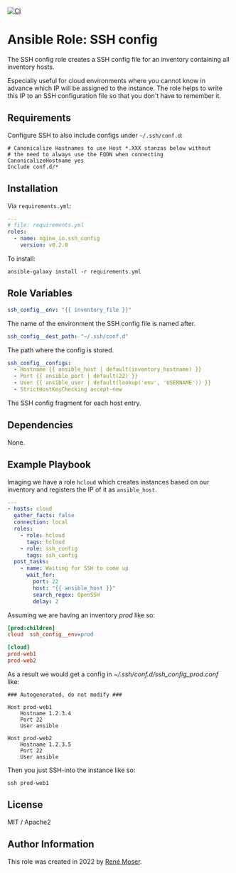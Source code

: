 [![CI](https://github.com/ngine-io/ansible-role-ssh-config/actions/workflows/ci.yml/badge.svg)](https://github.com/ngine-io/ansible-role-ssh-config/actions/workflows/ci.yml)

# Ansible Role: SSH config

The SSH config role creates a SSH config file for an inventory containing all inventory hosts.

Especially useful for cloud environments where you cannot know in advance which IP will be assigned to the instance. The role helps to write this IP to an SSH configuration file so that you don't have to remember it.

## Requirements

Configure SSH to also include configs under `~/.ssh/conf.d`:

```
# Canonicalize Hostnames to use Host *.XXX stanzas below without
# the need to always use the FQDN when connecting
CanonicalizeHostname yes
Include conf.d/*
```
## Installation

Via `requirements.yml`:

```yaml
---
# file: requirements.yml
roles:
  - name: ngine_io.ssh_config
    version: v0.2.0
```

To install:

```
ansible-galaxy install -r requirements.yml
```

## Role Variables

```yaml
ssh_config__env: "{{ inventory_file }}"
```
The name of the environment the SSH config file is named after.

```yaml
ssh_config__dest_path: "~/.ssh/conf.d"
```
The path where the config is stored.

```yaml
ssh_config__configs:
  - Hostname {{ ansible_host | default(inventory_hostname) }}
  - Port {{ ansible_port | default(22) }}
  - User {{ ansible_user | default(lookup('env', 'USERNAME')) }}
  - StrictHostKeyChecking accept-new
```

The SSH config fragment for each host entry.

## Dependencies

None.

## Example Playbook


Imaging we have a role `hcloud` which creates instances based on our inventory and registers the IP of it as `ansible_host`.

```yaml
---
- hosts: cloud
  gather_facts: false
  connection: local
  roles:
    - role: hcloud
      tags: hcloud
    - role: ssh_config
      tags: ssh_config
  post_tasks:
    - name: Waiting for SSH to come up
      wait_for:
        port: 22
        host: "{{ ansible_host }}"
        search_regex: OpenSSH
        delay: 2
```

Assuming we are having an inventory *prod* like so:

```ini
[prod:children]
cloud  ssh_config__env=prod

[cloud]
prod-web1
prod-web2
```

As a result we would get a config in *~/.ssh/conf.d/ssh_config_prod.conf* like:

```
### Autogenerated, do not modify ###

Host prod-web1
    Hostname 1.2.3.4
    Port 22
    User ansible

Host prod-web2
    Hostname 1.2.3.5
    Port 22
    User ansible
```
Then you just SSH-into the instance like so:

```
ssh prod-web1
```

## License

MIT / Apache2

## Author Information

This role was created in 2022 by [René Moser](https://renemoser.net).
